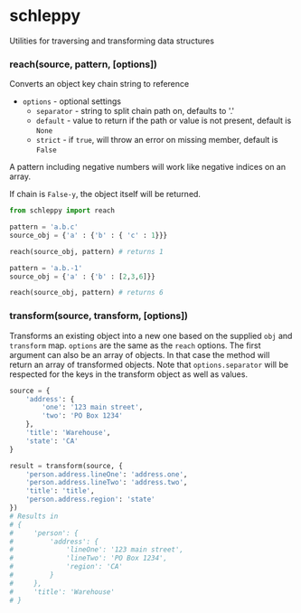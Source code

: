 # schleppy
Utilities for traversing and transforming data structures



### reach(source, pattern, [options])

Converts an object key chain string to reference

- `options` - optional settings
    - `separator` - string to split chain path on, defaults to '.'
    - `default` - value to return if the path or value is not present, default is `None`
    - `strict` - if `true`, will throw an error on missing member, default is `False`

A pattern including negative numbers will work like negative indices on an
array.

If chain is `False-y`, the object itself will be returned.

```python
from schleppy import reach

pattern = 'a.b.c'
source_obj = {'a' : {'b' : { 'c' : 1}}}

reach(source_obj, pattern) # returns 1

pattern = 'a.b.-1'
source_obj = {'a' : {'b' : [2,3,6]}}

reach(source_obj, pattern) # returns 6
```





### transform(source, transform, [options])

Transforms an existing object into a new one based on the supplied `obj` and `transform` map. `options` are the same as the `reach` options. The first argument can also be an array of objects. In that case the method will return an array of transformed objects. Note that `options.separator` will be respected for the keys in the transform object as well as values.

```python
source = {
    'address': {
        'one': '123 main street',
        'two': 'PO Box 1234'
    },
    'title': 'Warehouse',
    'state': 'CA'
}

result = transform(source, {
    'person.address.lineOne': 'address.one',
    'person.address.lineTwo': 'address.two',
    'title': 'title',
    'person.address.region': 'state'
})
# Results in
# {
#     'person': {
#         'address': {
#             'lineOne': '123 main street',
#             'lineTwo': 'PO Box 1234',
#             'region': 'CA'
#         }
#     },
#     'title': 'Warehouse'
# }
```

